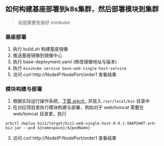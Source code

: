 ## 如何构建基座部署到k8s集群，然后部署模块到集群

> 前提需要安装好 minikube

### 基座部署
1. 执行 build.sh 构建基座镜像
2. 推送基座镜像到镜像中心
3. 执行 base-deployment.yaml (修改镜像地址与版本)
4. 执行 `minikube service base-web-single-host-service`
5. 访问 curl http://NodeIP:NodePort/order1 查看结果

### 模块构建与部署
1. 根据实际运行操作系统，[下载 arkctl ](https://github.com/sofastack/sofa-serverless/tree/master/arkctl/bin) , 并放入 `/usr/local/bin` 目录中
2. 在对应项目里执行模块构建与部署，例如对于 web/tomcat 需要在 web/tomcat 目录里，执行
```shell
arkctl deploy biz1/target/biz1-web-single-host-0.0.1-SNAPSHOT-ark-biz.jar --pod ${namespace}/${podName}
```
3. 访问 curl http://NodeIP:NodePort/order1 查看结果
